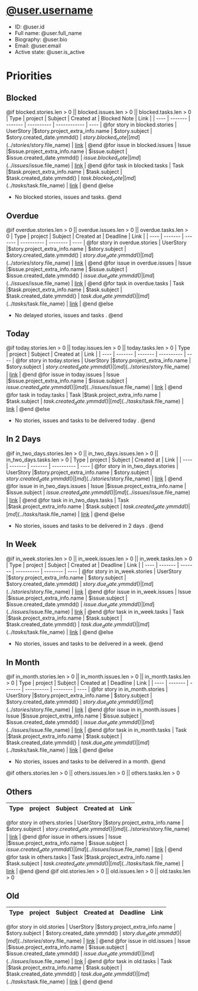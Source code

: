 # [@user.username](@url/profile/@user.username)
- ID: @user.id
- Full name: @user.full_name
- Biography: @user.bio
- Email: @user.email
- Active state: @user.is_active

# Priorities
## Blocked
@if blocked.stories.len > 0 || blocked.issues.len > 0 || blocked.tasks.len > 0
| Type | project | Subject | Created at | Blocked Note | Link |
| ---- | ------- | ------- | ---------- | ------------ | ---- |
@for story in blocked.stories
| UserStory |$story.project_extra_info.name | $story.subject | $story.created_date.ymmdd() | $story.blocked_note | [md](../stories/$story.file_name) \| [link](@url/project/$story.project_extra_info.slug/us/$story.ref) |
@end
@for issue in blocked.issues
| Issue |$issue.project_extra_info.name | $issue.subject | $issue.created_date.ymmdd() | $issue.blocked_note | [md](../issues/$issue.file_name) \| [link](@url/project/$issue.project_extra_info.slug/issue/$issue.ref) |
@end
@for task in blocked.tasks
| Task |$task.project_extra_info.name | $task.subject | $task.created_date.ymmdd() | $task.blocked_note | [md](../tasks/$task.file_name) \| [link](@url/project/$task.project_extra_info.slug/task/$task.ref) |
@end
@else
- No blocked stories, issues and tasks.
@end
## Overdue
@if overdue.stories.len > 0 || overdue.issues.len > 0 || overdue.tasks.len > 0
| Type | project | Subject | Created at | Deadline | Link |
| ---- | ------- | ------- | ---------- | -------- | ---- |
@for story in overdue.stories
| UserStory |$story.project_extra_info.name | $story.subject | $story.created_date.ymmdd() | $story.due_date.ymmdd() | [md](../stories/$story.file_name) \| [link](@url/project/$story.project_extra_info.slug/us/$story.ref) |
@end
@for issue in overdue.issues
| Issue |$issue.project_extra_info.name | $issue.subject | $issue.created_date.ymmdd() | $issue.due_date.ymmdd() | [md](../issues/$issue.file_name) \| [link](@url/project/$issue.project_extra_info.slug/issue/$issue.ref) |
@end
@for task in overdue.tasks
| Task |$task.project_extra_info.name | $task.subject | $task.created_date.ymmdd() | $task.due_date.ymmdd() | [md](../tasks/$task.file_name) \| [link](@url/project/$task.project_extra_info.slug/task/$task.ref) |
@end
@else
- No delayed stories, issues and tasks .
@end
## Today
@if today.stories.len > 0 || today.issues.len > 0 || today.tasks.len > 0
| Type | project | Subject | Created at | Link |
| ---- | ------- | ------- | ---------- | ---- |
@for story in today.stories
| UserStory |$story.project_extra_info.name | $story.subject | $story.created_date.ymmdd() | [md](../stories/$story.file_name) \| [link](@url/project/$story.project_extra_info.slug/us/$story.ref) |
@end
@for issue in today.issues
| Issue |$issue.project_extra_info.name | $issue.subject | $issue.created_date.ymmdd() | [md](../issues/$issue.file_name) \| [link](@url/project/$issue.project_extra_info.slug/issue/$issue.ref) |
@end
@for task in today.tasks
| Task |$task.project_extra_info.name | $task.subject | $task.created_date.ymmdd() | [md](../tasks/$task.file_name) \| [link](@url/project/$task.project_extra_info.slug/task/$task.ref) |
@end
@else
- No stories, issues and tasks to be delivered today .
@end
## In 2 Days
@if in_two_days.stories.len > 0 || in_two_days.issues.len > 0 || in_two_days.tasks.len > 0
| Type | project | Subject | Created at | Link |
| ---- | ------- | ------- | ---------- | ---- |
@for story in in_two_days.stories
| UserStory |$story.project_extra_info.name | $story.subject | $story.created_date.ymmdd() | [md](../stories/$story.file_name) \| [link](@url/project/$story.project_extra_info.slug/us/$story.ref) |
@end
@for issue in in_two_days.issues
| Issue |$issue.project_extra_info.name | $issue.subject | $issue.created_date.ymmdd() | [md](../issues/$issue.file_name) \| [link](@url/project/$issue.project_extra_info.slug/issue/$issue.ref) |
@end
@for task in in_two_days.tasks
| Task |$task.project_extra_info.name | $task.subject | $task.created_date.ymmdd() | [md](../tasks/$task.file_name) \| [link](@url/project/$task.project_extra_info.slug/task/$task.ref) |
@end
@else
- No stories, issues and tasks to be delivered in 2 days .
@end

## In Week
@if in_week.stories.len > 0 || in_week.issues.len > 0 || in_week.tasks.len > 0
| Type | project | Subject | Created at | Deadline | Link |
| ---- | ------- | ------- | ---------- | -------- | ---- |
@for story in in_week.stories
| UserStory |$story.project_extra_info.name | $story.subject | $story.created_date.ymmdd() | $story.due_date.ymmdd() | [md](../stories/$story.file_name) \| [link](@url/project/$story.project_extra_info.slug/us/$story.ref) |
@end
@for issue in in_week.issues
| Issue |$issue.project_extra_info.name | $issue.subject | $issue.created_date.ymmdd() | $issue.due_date.ymmdd() | [md](../issues/$issue.file_name) \| [link](@url/project/$issue.project_extra_info.slug/issue/$issue.ref) |
@end
@for task in in_week.tasks
| Task |$task.project_extra_info.name | $task.subject | $task.created_date.ymmdd() | $task.due_date.ymmdd() | [md](../tasks/$task.file_name) \| [link](@url/project/$task.project_extra_info.slug/task/$task.ref) |
@end
@else
- No stories, issues and tasks to be delivered in a week.
@end

## In Month
@if in_month.stories.len > 0 || in_month.issues.len > 0 || in_month.tasks.len > 0
| Type | project | Subject | Created at | Deadline | Link |
| ---- | ------- | ------- | ---------- | -------- | ---- |
@for story in in_month.stories
| UserStory |$story.project_extra_info.name | $story.subject | $story.created_date.ymmdd() | $story.due_date.ymmdd() | [md](../stories/$story.file_name) \| [link](@url/project/$story.project_extra_info.slug/us/$story.ref) |
@end
@for issue in in_month.issues
| Issue |$issue.project_extra_info.name | $issue.subject | $issue.created_date.ymmdd() | $issue.due_date.ymmdd() | [md](../issues/$issue.file_name) \| [link](@url/project/$issue.project_extra_info.slug/issue/$issue.ref) |
@end
@for task in in_month.tasks
| Task |$task.project_extra_info.name | $task.subject | $task.created_date.ymmdd() | $task.due_date.ymmdd() | [md](../tasks/$task.file_name) \| [link](@url/project/$task.project_extra_info.slug/task/$task.ref) |
@end
@else
- No stories, issues and tasks to be delivered in a month.
@end

@if others.stories.len > 0 || others.issues.len > 0 || others.tasks.len > 0
## Others
| Type | project | Subject | Created at | Link |
| ---- | ------- | ------- | ---------- | ---- |
@for story in others.stories
| UserStory |$story.project_extra_info.name | $story.subject | $story.created_date.ymmdd() | [md](../stories/$story.file_name) \| [link](@url/project/$story.project_extra_info.slug/us/$story.ref) |
@end
@for issue in others.issues
| Issue |$issue.project_extra_info.name | $issue.subject | $issue.created_date.ymmdd() | [md](../issues/$issue.file_name) \| [link](@url/project/$issue.project_extra_info.slug/issue/$issue.ref) |
@end
@for task in others.tasks
| Task |$task.project_extra_info.name | $task.subject | $task.created_date.ymmdd() | [md](../tasks/$task.file_name) \| [link](@url/project/$task.project_extra_info.slug/task/$task.ref) |
@end
@end
@if old.stories.len > 0 || old.issues.len > 0 || old.tasks.len > 0
## Old
| Type | project | Subject | Created at | Deadline | Link |
| ---- | ------- | ------- | ---------- | -------- | ---- |
@for story in old.stories
| UserStory |$story.project_extra_info.name | $story.subject | $story.created_date.ymmdd() | $story.due_date.ymmdd() | [md](../stories/$story.file_name) \| [link](@url/project/$story.project_extra_info.slug/us/$story.ref) |
@end
@for issue in old.issues
| Issue |$issue.project_extra_info.name | $issue.subject | $issue.created_date.ymmdd() | $issue.due_date.ymmdd() | [md](../issues/$issue.file_name) \| [link](@url/project/$issue.project_extra_info.slug/issue/$issue.ref) |
@end
@for task in old.tasks
| Task |$task.project_extra_info.name | $task.subject | $task.created_date.ymmdd() | $task.due_date.ymmdd() | [md](../tasks/$task.file_name) \| [link](@url/project/$task.project_extra_info.slug/task/$task.ref) |
@end
@end
